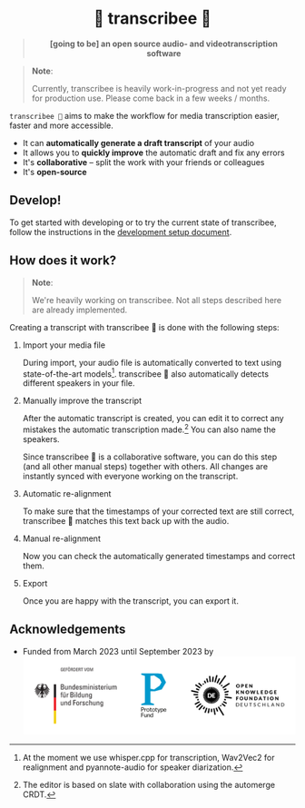 # <div align="center">🎤 transcribee 🐝</div>

> **<div align="center">[going to be] an open source audio- and videotranscription software</div>**

> **Note**:
>
> Currently, transcribee is heavily work-in-progress and not yet ready for production use. Please come back in a few weeks / months.

`transcribee 🐝` aims to make the workflow for media transcription easier, faster and more accessible.

- It can **automatically generate a draft transcript** of your audio
- It allows you to **quickly improve** the automatic draft and fix any errors
- It's **collaborative** &ndash; split the work with your friends or colleagues
- It's **open-source**

## Develop!

To get started with developing or to try the current state of transcribee, follow the instructions
in the [development setup document](doc/development_setup.md).

## How does it work?

> **Note**:
>
> We're heavily working on transcribee. Not all steps described here are already implemented.

Creating a transcript with transcribee 🐝 is done with the following steps:

1. Import your media file

   During import, your audio file is automatically converted to text using state-of-the-art models[^models].
   transcribee 🐝 also automatically detects different speakers in your file.

2. Manually improve the transcript

   After the automatic transcript is created, you can edit it to correct any mistakes the automatic transcription made.[^editor]
   You can also name the speakers.

   Since transcribee 🐝 is a collaborative software, you can do this step (and all other manual steps) together with others.
   All changes are instantly synced with everyone working on the transcript.

3. Automatic re-alignment

   To make sure that the timestamps of your corrected text are still correct, transcribee 🐝 matches this text back up with the audio.

4. Manual re-alignment

   Now you can check the automatically generated timestamps and correct them.

5. Export

   Once you are happy with the transcript, you can export it.

[^models]: At the moment we use whisper.cpp for transcription, Wav2Vec2 for realignment and pyannote-audio for speaker diarization.
[^editor]: The editor is based on slate with collaboration using the automerge CRDT.

## Acknowledgements

- Funded from March 2023 until September 2023 by
  ![logos of the "Bundesministerium für Bildung und Forschung", Prototype Fund and Open Knowledge Foundation Deutschland](doc/pf_funding_logos.svg)
